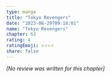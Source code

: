 ```yaml
---
type: manga
title: "Tokyo Revengers"
date: "2023-08-29T09:18:01"
name: "Tokyo Revengers"
chapter: 63
rating: 4
ratingEmoji: ⭐️⭐️⭐️⭐️
share: false
---
```


_[No review was written for this chapter]_

